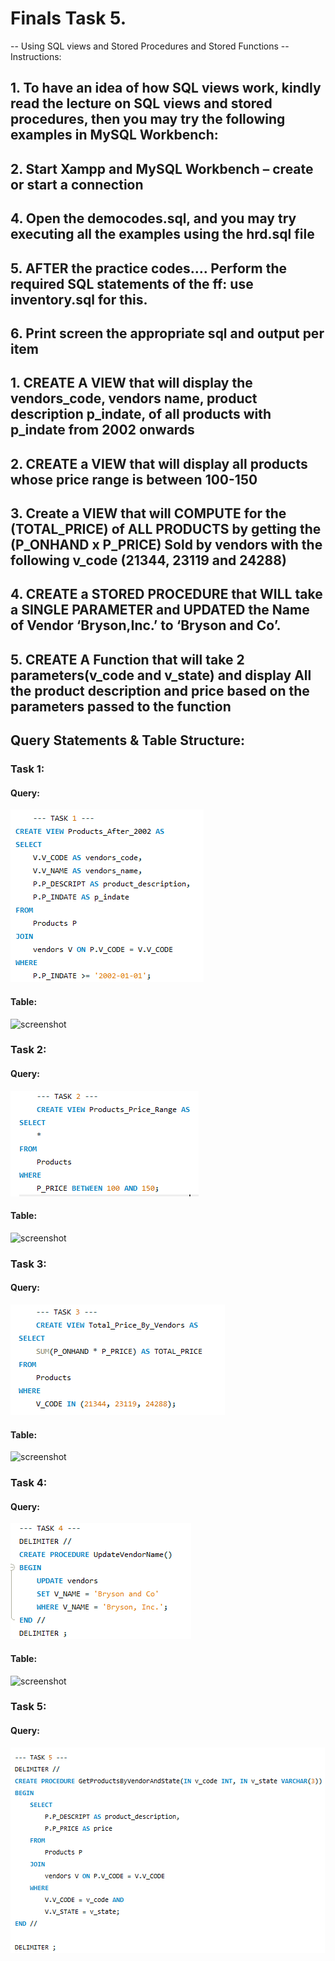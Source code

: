  # Finals Task 5.
-- Using SQL views and Stored Procedures and Stored Functions
-- Instructions: 

## 1. To have an idea of how SQL views work, kindly read the lecture on SQL views and stored procedures, then you may try the following examples in MySQL Workbench: 
## 2. Start Xampp and MySQL Workbench – create or start a connection 
## 4. Open the democodes.sql, and you may try executing all the examples using the hrd.sql file

## 5. AFTER the practice codes…. Perform the required SQL statements of the ff: use inventory.sql for this.

## 6. Print screen the appropriate sql and output per item
## 1.	CREATE A VIEW that will display the vendors_code, vendors name, product description p_indate, of all products with p_indate from 2002 onwards


## 2.	CREATE a VIEW that will display all products whose price range is between 100-150


## 3.	Create a VIEW that will COMPUTE for the (TOTAL_PRICE) of ALL PRODUCTS by getting the (P_ONHAND x P_PRICE) Sold by vendors with the following v_code (21344, 23119 and 24288)



## 4.	CREATE a STORED PROCEDURE that WILL take a SINGLE PARAMETER and UPDATED the Name of Vendor ‘Bryson,Inc.’ to ‘Bryson and Co’.



## 5.	CREATE A Function that will take 2 parameters(v_code and v_state) and display All the product description and price based on the parameters passed to the function

## Query Statements & Table Structure:
### Task 1:
#### Query:
![screenshot](Images/task1.PNG)
#### Table:
![screenshot](Images/task1_tbl.PNG)
### Task 2:
#### Query:
![screenshot](Images/task2.PNG)
#### Table:
![screenshot](Images/task2_tbl.PNG)
### Task 3:
#### Query:
![screenshot](Images/task3.PNG)
#### Table:
![screenshot](Images/task3_tbl.PNG)
### Task 4:
#### Query:
![screenshot](Images/task4.PNG)
#### Table:
![screenshot](Images/task4_tbl.PNG)
### Task 5:
#### Query:
![screenshot](Images/task5.PNG)



